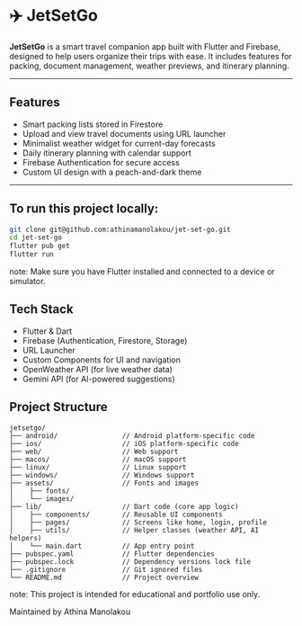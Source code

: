 # ✈️ JetSetGo

**JetSetGo** is a smart travel companion app built with Flutter and Firebase, designed to help users organize their trips with ease. It includes features for packing, document management, weather previews, and itinerary planning. 

---

## Features

-  Smart packing lists stored in Firestore
-  Upload and view travel documents using URL launcher
-  Minimalist weather widget for current-day forecasts
-  Daily itinerary planning with calendar support
-  Firebase Authentication for secure access
-  Custom UI design with a peach-and-dark theme

---

## To run this project locally:

```bash
git clone git@github.com:athinamanolakou/jet-set-go.git
cd jet-set-go
flutter pub get
flutter run
```

note: Make sure you have Flutter installed and connected to a device or simulator.

## Tech Stack
- Flutter & Dart
- Firebase (Authentication, Firestore, Storage)
- URL Launcher
- Custom Components for UI and navigation
- OpenWeather API (for live weather data)
- Gemini API (for AI-powered suggestions)


## Project Structure 

```plaintext
jetsetgo/
├── android/                // Android platform-specific code
├── ios/                    // iOS platform-specific code
├── web/                    // Web support
├── macos/                  // macOS support
├── linux/                  // Linux support
├── windows/                // Windows support
├── assets/                 // Fonts and images
│    ├── fonts/
│    └── images/
├── lib/                    // Dart code (core app logic)
│    ├── components/        // Reusable UI components
│    ├── pages/             // Screens like home, login, profile
│    ├── utils/             // Helper classes (weather API, AI helpers)
│    └── main.dart          // App entry point
├── pubspec.yaml            // Flutter dependencies
├── pubspec.lock            // Dependency versions lock file
├── .gitignore              // Git ignored files
└── README.md               // Project overview
```


note: This project is intended for educational and portfolio use only.

Maintained by Athina Manolakou
